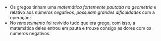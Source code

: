 - Os gregos tinham uma *matemática fortemente pautada na geometria* e relativo aos *números negativos, possuíam grandes dificuldades* com a operação;
- No *renascimento* foi revivido tudo que era grego, com isso, a matemática deles entrou em pauta e trouxe consigo as dores com os números negativos.